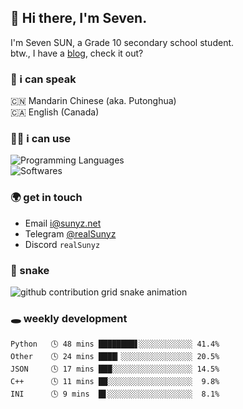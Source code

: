 ## 👋 Hi there, I'm Seven.

I'm Seven SUN, a Grade 10 secondary school student.  
btw., I have a [blog](https://sunyz.net), check it out?

### 💬 i can speak

🇨🇳 Mandarin Chinese (aka. Putonghua)  
🇨🇦 English (Canada)

### 👩‍💻 i can use

![Programming Languages](https://skillicons.dev/icons?i=cpp,html,python,bash,md,latex)  
![Softwares](https://skillicons.dev/icons?i=ai,pr,ps,xd,figma,vscode)

### 🌍 get in touch

* Email i@sunyz.net
* Telegram [@realSunyz](https://t.me/realSunyz)
* Discord `realSunyz`

### 🐍 snake
<picture>
  <source media="(prefers-color-scheme: dark)" srcset="https://raw.githubusercontent.com/realSunyz/realSunyz/main/snake/snake-dark.svg" />
  <source media="(prefers-color-scheme: light)" srcset="https://raw.githubusercontent.com/realSunyz/realSunyz/main/snake/snake.svg" />
  <img alt="github contribution grid snake animation" src="github-snake.svg" />
</picture>

### 🕳️ weekly development
<!-- waka-box start -->
```text
Python   🕓 48 mins ████████▋░░░░░░░░░░░░ 41.4%
Other    🕓 24 mins ████▎░░░░░░░░░░░░░░░░ 20.5%
JSON     🕓 17 mins ███░░░░░░░░░░░░░░░░░░ 14.5%
C++      🕓 11 mins ██░░░░░░░░░░░░░░░░░░░  9.8%
INI      🕓 9 mins  █▋░░░░░░░░░░░░░░░░░░░  8.1%
```
<!-- Powered by https://github.com/realSunyz/waka-box-go . -->
<!-- waka-box end -->